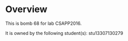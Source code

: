 # Overview
This is bomb 68 for lab CSAPP2016.

It is owned by the following student(s):
stu13307130279

